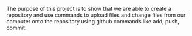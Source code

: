 The purpose of this project is to show that we are able to create a repository and use commands to upload files and change files from our computer onto the repository using github commands like add, push, commit. 
